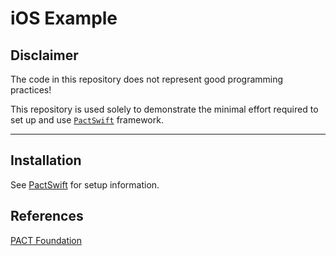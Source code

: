 # iOS Example

## Disclaimer

The code in this repository does not represent good programming practices!

This repository is used solely to demonstrate the minimal effort required to set up and use [`PactSwift`](https://github.com/surpher/PactSwift) framework.

----

## Installation

See [PactSwift](https://github.com/surhper/PactSwift) for setup information.

## References

[PACT Foundation](https://docs.pact.io)